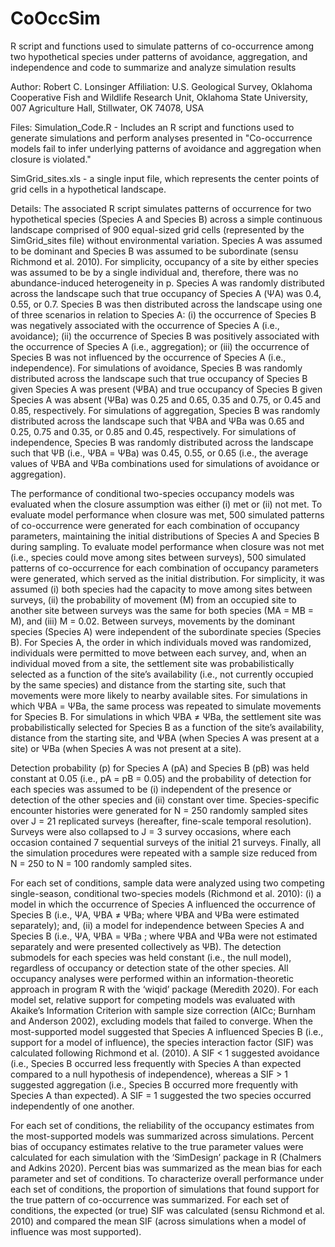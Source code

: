 # CoOccSim
R script and functions used to simulate patterns of co-occurrence among two hypothetical species under patterns of avoidance, aggregation, and independence and code to summarize and analyze simulation results

Author: Robert C. Lonsinger
Affiliation: U.S. Geological Survey, Oklahoma Cooperative Fish and Wildlife Research Unit, Oklahoma State University, 007 Agriculture Hall, Stillwater, OK 74078, USA

Files:
Simulation_Code.R - Includes an R script and functions used to generate simulations and perform analyses presented in "Co-occurrence models fail to infer underlying patterns of avoidance and aggregation when closure is violated." 

SimGrid_sites.xls - a single input file, which represents the center points of grid cells in a hypothetical landscape.

Details:
The associated R script simulates patterns of occurrence for two hypothetical species (Species A and Species B) across a simple continuous landscape comprised of 900 equal-sized grid cells (represented by the SimGrid_sites file) without environmental variation. Species A was assumed to be dominant and Species B was assumed to be subordinate (sensu Richmond et al. 2010). For simplicity, occupancy of a site by either species was assumed to be by a single individual and, therefore, there was no abundance-induced heterogeneity in p. Species A was randomly distributed across the landscape such that true occupancy of Species A (ΨA) was 0.4, 0.55, or 0.7. Species B was then distributed across the landscape using one of three scenarios in relation to Species A: (i) the occurrence of Species B was negatively associated with the occurrence of Species A (i.e., avoidance); (ii) the occurrence of Species B was positively associated with the occurrence of Species A (i.e., aggregation); or (iii) the occurrence of Species B was not influenced by the occurrence of Species A (i.e., independence). For simulations of avoidance, Species B was randomly distributed across the landscape such that true occupancy of Species B given Species A was present (ΨBA) and true occupancy of Species B given Species A was absent (ΨBa) was 0.25 and 0.65, 0.35 and 0.75, or 0.45 and 0.85, respectively.  For simulations of aggregation, Species B was randomly distributed across the landscape such that ΨBA and ΨBa was 0.65 and 0.25, 0.75 and 0.35, or 0.85 and 0.45, respectively. For simulations of independence, Species B was randomly distributed across the landscape such that ΨB (i.e., ΨBA = ΨBa) was 0.45, 0.55, or 0.65 (i.e., the average values of ΨBA and ΨBa combinations used for simulations of avoidance or aggregation).

The performance of conditional two-species occupancy models was evaluated when the closure assumption was either (i) met or (ii) not met. To evaluate model performance when closure was met, 500 simulated patterns of co-occurrence were generated for each combination of occupancy parameters, maintaining the initial distributions of Species A and Species B during sampling. To evaluate model performance when closure was not met (i.e., species could move among sites between surveys), 500 simulated patterns of co-occurrence for each combination of occupancy parameters were generated, which served as the initial distribution. For simplicity, it was assumed (i) both species had the capacity to move among sites between surveys, (ii) the probability of movement (M) from an occupied site to another site between surveys was the same for both species (MA = MB = M), and (iii) M = 0.02. Between surveys, movements by the dominant species (Species A) were independent of the subordinate species (Species B). For Species A, the order in which individuals moved was randomized, individuals were permitted to move between each survey, and, when an individual moved from a site, the settlement site was probabilistically selected as a function of the site’s availability (i.e., not currently occupied by the same species) and distance from the starting site, such that movements were more likely to nearby available sites. For simulations in which ΨBA = ΨBa, the same process was repeated to simulate movements for Species B. For simulations in which ΨBA ≠ ΨBa, the settlement site was probabilistically selected for Species B as a function of the site’s availability, distance from the starting site, and ΨBA (when Species A was present at a site) or ΨBa (when Species A was not present at a site).

Detection probability (p) for Species A (pA) and Species B (pB) was held constant at 0.05 (i.e., pA = pB = 0.05) and the probability of detection for each species was assumed to be (i) independent of the presence or detection of the other species and (ii) constant over time. Species-specific encounter histories were generated for N = 250 randomly sampled sites over J = 21 replicated surveys (hereafter, fine-scale temporal resolution). Surveys were also collapsed to J = 3 survey occasions, where each occasion contained 7 sequential surveys of the initial 21 surveys. Finally, all the simulation procedures were repeated with a sample size reduced from N = 250 to N = 100 randomly sampled sites. 

For each set of conditions, sample data were analyzed using two competing single-season, conditional two-species models (Richmond et al. 2010): (i) a model in which the occurrence of Species A influenced the occurrence of Species B (i.e., ΨA, ΨBA ≠ ΨBa; where ΨBA and ΨBa were estimated separately); and, (ii) a model for independence between Species A and Species B (i.e., ΨA, ΨBA = ΨBa ; where ΨBA and ΨBa were not estimated separately and were presented collectively as ΨB). The detection submodels for each species was held constant (i.e., the null model), regardless of occupancy or detection state of the other species. All occupancy analyses were performed within an information-theoretic approach in program R with the ‘wiqid’ package (Meredith 2020). For each model set, relative support for competing models was evaluated with Akaike’s Information Criterion with sample size correction (AICc; Burnham and Anderson 2002), excluding models that failed to converge. When the most-supported model suggested that Species A influenced Species B (i.e., support for a model of influence), the species interaction factor (SIF) was calculated following Richmond et al. (2010). A SIF < 1 suggested avoidance (i.e., Species B occurred less frequently with Species A than expected compared to a null hypothesis of independence), whereas a SIF > 1 suggested aggregation (i.e., Species B occurred more frequently with Species A than expected). A SIF = 1 suggested the two species occurred independently of one another.

For each set of conditions, the reliability of the occupancy estimates from the most-supported models was summarized across simulations. Percent bias of occupancy estimates relative to the true parameter values were calculated for each simulation with the ‘SimDesign’ package in R (Chalmers and Adkins 2020). Percent bias was summarized as the mean bias for each parameter and set of conditions. To characterize overall performance under each set of conditions, the proportion of simulations that found support for the true pattern of co-occurrence was summarized. For each set of conditions, the expected (or true) SIF was calculated (sensu Richmond et al. 2010) and  compared the mean SIF (across simulations when a model of influence was most supported). 
